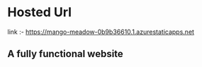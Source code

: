 # Hosted Url

 link :- https://mango-meadow-0b9b36610.1.azurestaticapps.net
## A fully functional website
